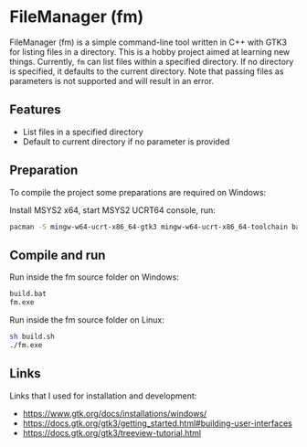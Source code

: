 # FileManager (fm)

FileManager (fm) is a simple command-line tool written in C++ with GTK3 for listing files in a directory. This is a hobby project aimed at learning new things. Currently, `fm` can list files within a specified directory. If no directory is specified, it defaults to the current directory. Note that passing files as parameters is not supported and will result in an error.

## Features

- List files in a specified directory
- Default to current directory if no parameter is provided

## Preparation

To compile the project some preparations are required on Windows:

Install MSYS2 x64, start MSYS2 UCRT64 console, run:

```bash
pacman -S mingw-w64-ucrt-x86_64-gtk3 mingw-w64-ucrt-x86_64-toolchain base-devel
```

## Compile and run

Run inside the fm source folder on Windows:

```bash
build.bat
fm.exe
```

Run inside the fm source folder on Linux:

```bash
sh build.sh
./fm.exe
```

## Links

Links that I used for installation and development:

- https://www.gtk.org/docs/installations/windows/
- https://docs.gtk.org/gtk3/getting_started.html#building-user-interfaces
- https://docs.gtk.org/gtk3/treeview-tutorial.html